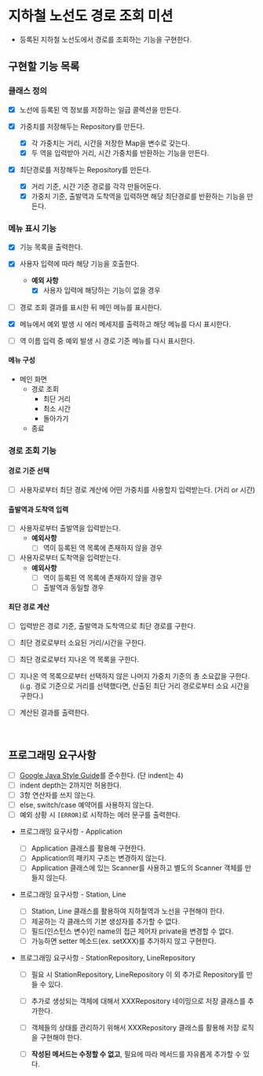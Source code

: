 # 지하철 노선도 경로 조회 미션

* 등록된 지하철 노선도에서 경로를 조회하는 기능을 구현한다.

## 구현할 기능 목록

### 클래스 정의

- [x] 노선에 등록된 역 정보를 저장하는 일급 콜렉션을 만든다.

- [x] 가중치를 저장해두는 Repository를 만든다.
  - [x] 각 가중치는 거리, 시간을 저장한 Map을 변수로 갖는다.
  - [x] 두 역을 입력받아 거리, 시간 가중치를 반환하는 기능을 만든다.
- [x] 최단경로를 저장해두는 Repository를 만든다.
  - [x] 거리 기준, 시간 기준 경로를 각각 만들어둔다.
  - [x] 가중치 기준, 출발역과 도착역을 입력하면 해당 최단경로를 반환하는 기능을 만든다.

### 메뉴 표시 기능

- [x] 기능 목록을 출력한다.
- [x] 사용자 입력에 따라 해당 기능을 호출한다.
  -  **예외 사항**
     * [x] 사용자 입력에 해당하는 기능이 없을 경우
- [ ] 경로 조회 결과를 표시한 뒤 메인 메뉴를 표시한다.
- [x] 메뉴에서 예외 발생 시 에러 메세지를 출력하고 해당 메뉴를 다시 표시한다.
- [ ] 역 이름 입력 중 예외 발생 시 경로 기준 메뉴를 다시 표시한다.


#### 메뉴 구성

* 메인 화면
  * 경로 조회
    * 최단 거리
    * 최소 시간
    * 돌아가기
  * 종료

### 경로 조회 기능

#### 경로 기준 선택

- [ ] 사용자로부터 최단 경로 계산에 어떤 가중치를 사용할지 입력받는다. (거리 or 시간)

#### 출발역과 도착역 입력

- [ ] 사용자로부터 출발역을 입력받는다.
  - **예외사항**
    - [ ] 역이 등록된 역 목록에 존재하지 않을 경우
- [ ] 사용자로부터 도착역을 입력받는다.
  - **예외사항**
    - [ ] 역이 등록된 역 목록에 존재하지 않을 경우
    - [ ] 출발역과 동일할 경우

#### 최단 경로 계산

- [ ] 입력받은 경로 기준, 출발역과 도착역으로 최단 경로를 구한다.
- [ ] 최단 경로로부터 소요된 거리/시간을 구한다.
- [ ] 최단 경로로부터 지나온 역 목록을 구한다.
- [ ] 지나온 역 목록으로부터 선택하지 않은 나머지 가중치 기준의 총 소요값을 구한다.
  (i.g. 경로 기준으로 거리를 선택했다면, 산출된 최단 거리 경로로부터 소요 시간을 구한다.)

- [ ] 계산된 결과를 출력한다.

<br>

## 프로그래밍 요구사항

- [ ] [Google Java Style Guide](https://google.github.io/styleguide/javaguide.html)를 준수한다. (단 indent는 4)
- [ ] indent depth는 2까지만 허용한다.
- [ ] 3항 연산자를 쓰지 않는다.
- [ ] else, switch/case 예약어를 사용하지 않는다.
- [ ] 예외 상황 시 `[ERROR]`로 시작하는 에러 문구를 출력한다.
- 프로그래밍 요구사항 - Application

  - [ ] Application 클래스를 활용해 구현한다.
  - [ ] Application의 패키지 구조는 변경하지 않는다.
  - [ ] Application 클래스에 있는 Scanner를 사용하고 별도의 Scanner 객체를 만들지 않는다.
- 프로그래밍 요구사항 - Station, Line

  - [ ] Station, Line 클래스를 활용하여 지하철역과 노선을 구현해야 한다.
  - [ ] 제공하는 각 클래스의 기본 생성자를 추가할 수 없다.
  - [ ] 필드(인스턴스 변수)인 name의 접근 제어자 private을 변경할 수 없다.
  - [ ] 가능하면 setter 메소드(ex. setXXX)를 추가하지 않고 구현한다.
- 프로그래밍 요구사항 - StationRepository, LineRepository
  - [ ] 필요 시 StationRepository, LineRepository 이 외 추가로 Repository를 만들 수 있다.
  - [ ] 추가로 생성되는 객체에 대해서 XXXRepository 네이밍으로 저장 클래스를 추가한다.
  - [ ] 객체들의 상태를 관리하기 위해서 XXXRepository 클래스를 활용해 저장 로직을 구현해야 한다.
  - [ ] **작성된 메서드는 수정할 수 없고**, 필요에 따라 메서드를 자유롭게 추가할 수 있다.

